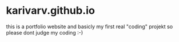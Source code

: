 # karivarv.github.io

this is a portfolio website and basicly my first real "coding" projekt so please dont judge my coding :-)
